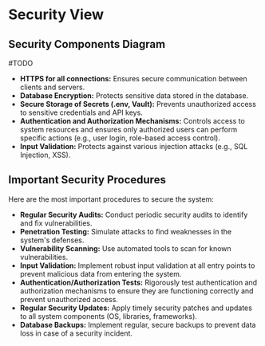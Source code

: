 # Security View

## Security Components Diagram

#TODO

- **HTTPS for all connections:** Ensures secure communication between clients and servers.
- **Database Encryption:** Protects sensitive data stored in the database.
- **Secure Storage of Secrets (.env, Vault):** Prevents unauthorized access to sensitive credentials and API keys.
- **Authentication and Authorization Mechanisms:** Controls access to system resources and ensures only authorized users can perform specific actions (e.g., user login, role-based access control).
- **Input Validation:** Protects against various injection attacks (e.g., SQL Injection, XSS).

## Important Security Procedures

Here are the most important procedures to secure the system:

- **Regular Security Audits:** Conduct periodic security audits to identify and fix vulnerabilities.
- **Penetration Testing:** Simulate attacks to find weaknesses in the system's defenses.
- **Vulnerability Scanning:** Use automated tools to scan for known vulnerabilities.
- **Input Validation:** Implement robust input validation at all entry points to prevent malicious data from entering the system.
- **Authentication/Authorization Tests:** Rigorously test authentication and authorization mechanisms to ensure they are functioning correctly and prevent unauthorized access.
- **Regular Security Updates:** Apply timely security patches and updates to all system components (OS, libraries, frameworks).
- **Database Backups:** Implement regular, secure backups to prevent data loss in case of a security incident.

